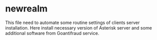 # newrealm
This file need to automate some routine settings of clients server installation.
Here install necessary version of Asterisk server and some additional software from Goantifraud service.
